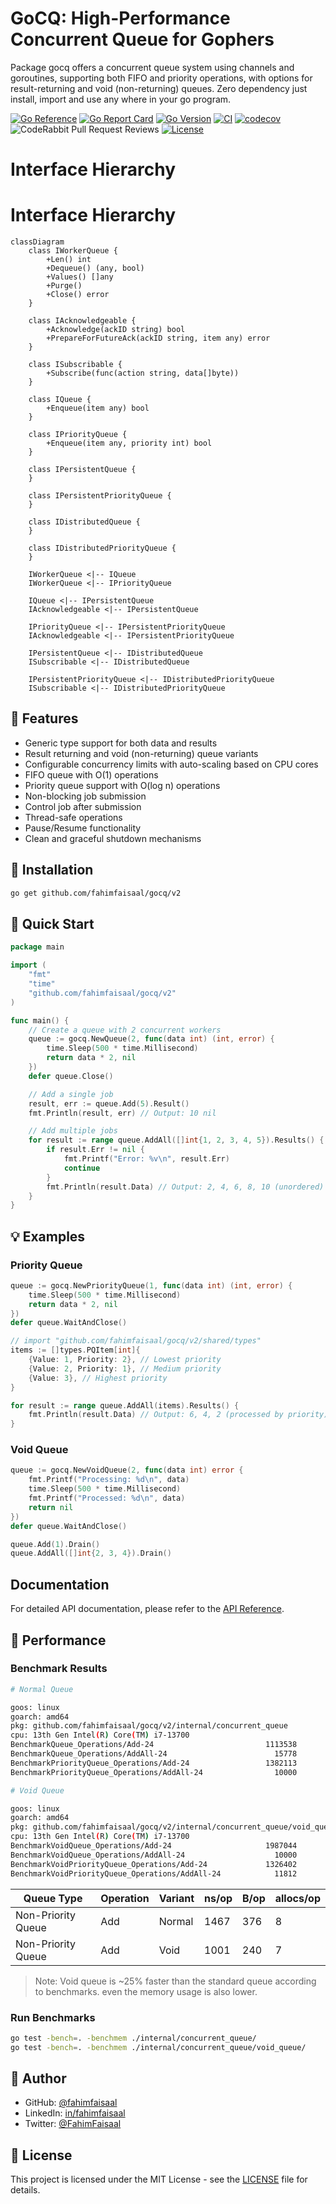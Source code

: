 # GoCQ: High-Performance Concurrent Queue for Gophers

Package gocq offers a concurrent queue system using channels and goroutines, supporting both FIFO and priority operations, with options for result-returning and void (non-returning) queues.
Zero dependency just install, import and use any where in your go program.

[![Go Reference](https://img.shields.io/badge/go-pkg-00ADD8.svg?logo=go)](https://pkg.go.dev/github.com/fahimfaisaal/gocq/v2)
[![Go Report Card](https://goreportcard.com/badge/github.com/fahimfaisaal/gocq)](https://goreportcard.com/report/github.com/fahimfaisaal/gocq)
[![Go Version](https://img.shields.io/badge/Go-1.24+-00ADD8?style=flat-square&logo=go)](https://golang.org/doc/devel/release.html)
[![CI](https://github.com/fahimfaisaal/gocq/actions/workflows/go.yml/badge.svg)](https://github.com/fahimfaisaal/gocq/v2/actions/workflows/go.yml)
[![codecov](https://codecov.io/gh/fahimfaisaal/gocq/branch/main/graph/badge.svg)](https://codecov.io/gh/fahimfaisaal/gocq/)
![CodeRabbit Pull Request Reviews](https://img.shields.io/coderabbit/prs/github/fahimfaisaal/gocq?utm_source=oss&utm_medium=github&utm_campaign=fahimfaisaal%2Fgocq&labelColor=171717&color=FF570A&link=https%3A%2F%2Fcoderabbit.ai&label=CodeRabbit+Reviews)
[![License](https://img.shields.io/badge/license-MIT-blue.svg?style=flat-square)](LICENSE)

# Interface Hierarchy

# Interface Hierarchy

```mermaid
classDiagram
    class IWorkerQueue {
        +Len() int
        +Dequeue() (any, bool)
        +Values() []any
        +Purge()
        +Close() error
    }

    class IAcknowledgeable {
        +Acknowledge(ackID string) bool
        +PrepareForFutureAck(ackID string, item any) error
    }

    class ISubscribable {
        +Subscribe(func(action string, data[]byte))
    }

    class IQueue {
        +Enqueue(item any) bool
    }

    class IPriorityQueue {
        +Enqueue(item any, priority int) bool
    }

    class IPersistentQueue {
    }

    class IPersistentPriorityQueue {
    }

    class IDistributedQueue {
    }

    class IDistributedPriorityQueue {
    }

    IWorkerQueue <|-- IQueue
    IWorkerQueue <|-- IPriorityQueue

    IQueue <|-- IPersistentQueue
    IAcknowledgeable <|-- IPersistentQueue

    IPriorityQueue <|-- IPersistentPriorityQueue
    IAcknowledgeable <|-- IPersistentPriorityQueue

    IPersistentQueue <|-- IDistributedQueue
    ISubscribable <|-- IDistributedQueue

    IPersistentPriorityQueue <|-- IDistributedPriorityQueue
    ISubscribable <|-- IDistributedPriorityQueue
```

## 🌟 Features

- Generic type support for both data and results
- Result returning and void (non-returning) queue variants
- Configurable concurrency limits with auto-scaling based on CPU cores
- FIFO queue with O(1) operations
- Priority queue support with O(log n) operations
- Non-blocking job submission
- Control job after submission
- Thread-safe operations
- Pause/Resume functionality
- Clean and graceful shutdown mechanisms

## 🔧 Installation

```bash
go get github.com/fahimfaisaal/gocq/v2
```

## 🚀 Quick Start

```go
package main

import (
    "fmt"
    "time"
    "github.com/fahimfaisaal/gocq/v2"
)

func main() {
    // Create a queue with 2 concurrent workers
    queue := gocq.NewQueue(2, func(data int) (int, error) {
        time.Sleep(500 * time.Millisecond)
        return data * 2, nil
    })
    defer queue.Close()

    // Add a single job
    result, err := queue.Add(5).Result()
    fmt.Println(result, err) // Output: 10 nil

    // Add multiple jobs
    for result := range queue.AddAll([]int{1, 2, 3, 4, 5}).Results() {
        if result.Err != nil {
            fmt.Printf("Error: %v\n", result.Err)
            continue
        }
        fmt.Println(result.Data) // Output: 2, 4, 6, 8, 10 (unordered)
    }
}
```

## 💡 Examples

### Priority Queue

```go
queue := gocq.NewPriorityQueue(1, func(data int) (int, error) {
    time.Sleep(500 * time.Millisecond)
    return data * 2, nil
})
defer queue.WaitAndClose()

// import "github.com/fahimfaisaal/gocq/v2/shared/types"
items := []types.PQItem[int]{
    {Value: 1, Priority: 2}, // Lowest priority
    {Value: 2, Priority: 1}, // Medium priority
    {Value: 3}, // Highest priority
}

for result := range queue.AddAll(items).Results() {
    fmt.Println(result.Data) // Output: 6, 4, 2 (processed by priority)
}
```

### Void Queue

```go
queue := gocq.NewVoidQueue(2, func(data int) error {
    fmt.Printf("Processing: %d\n", data)
    time.Sleep(500 * time.Millisecond)
    fmt.Printf("Processed: %d\n", data)
    return nil
})
defer queue.WaitAndClose()

queue.Add(1).Drain()
queue.AddAll([]int{2, 3, 4}).Drain()
```

## Documentation

For detailed API documentation, please refer to the [API Reference](./docs/API_REFERENCE.md).

## 🚀 Performance

### Benchmark Results

```bash
# Normal Queue

goos: linux
goarch: amd64
pkg: github.com/fahimfaisaal/gocq/v2/internal/concurrent_queue
cpu: 13th Gen Intel(R) Core(TM) i7-13700
BenchmarkQueue_Operations/Add-24                         1113538              1467 ns/op             376 B/op          8 allocs/op
BenchmarkQueue_Operations/AddAll-24                        15778            131428 ns/op           17353 B/op        510 allocs/op
BenchmarkPriorityQueue_Operations/Add-24                 1382113             878.6 ns/op             352 B/op          8 allocs/op
BenchmarkPriorityQueue_Operations/AddAll-24                10000            121044 ns/op           14951 B/op        510 allocs/op
```

```bash
# Void Queue

goos: linux
goarch: amd64
pkg: github.com/fahimfaisaal/gocq/v2/internal/concurrent_queue/void_queue
cpu: 13th Gen Intel(R) Core(TM) i7-13700
BenchmarkVoidQueue_Operations/Add-24                     1987044              1001 ns/op             240 B/op          7 allocs/op
BenchmarkVoidQueue_Operations/AddAll-24                    10000            134711 ns/op           16989 B/op        512 allocs/op
BenchmarkVoidPriorityQueue_Operations/Add-24             1326402              1323 ns/op             240 B/op          7 allocs/op
BenchmarkVoidPriorityQueue_Operations/AddAll-24            11812            108261 ns/op           16965 B/op        512 allocs/op
```

| Queue Type         | Operation | Variant | ns/op | B/op | allocs/op |
| ------------------ | --------- | ------- | ----- | ---- | --------- |
| Non-Priority Queue | Add       | Normal  | 1467  | 376  | 8         |
| Non-Priority Queue | Add       | Void    | 1001  | 240  | 7         |

> Note: Void queue is ~25% faster than the standard queue according to benchmarks. even the memory usage is also lower.

### Run Benchmarks

```bash
go test -bench=. -benchmem ./internal/concurrent_queue/
go test -bench=. -benchmem ./internal/concurrent_queue/void_queue/
```

## 👤 Author

- GitHub: [@fahimfaisaal](https://github.com/fahimfaisaal)
- LinkedIn: [in/fahimfaisaal](https://www.linkedin.com/in/fahimfaisaal/)
- Twitter: [@FahimFaisaal](https://twitter.com/FahimFaisaal)

## 📝 License

This project is licensed under the MIT License - see the [LICENSE](LICENSE) file for details.
